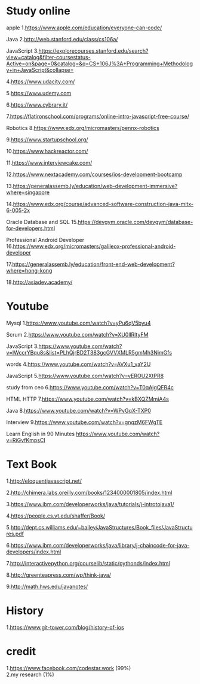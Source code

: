 # Study online

apple
1.https://www.apple.com/education/everyone-can-code/

Java
2.http://web.stanford.edu/class/cs106a/

JavaScript
3.https://explorecourses.stanford.edu/search?view=catalog&filter-coursestatus-Active=on&page=0&catalog=&q=CS+106J%3A+Programming+Methodology+in+JavaScript&collapse=

4.https://www.udacity.com/

5.https://www.udemy.com

6.https://www.cybrary.it/

7.https://flatironschool.com/programs/online-intro-javascript-free-course/

Robotics
8.https://www.edx.org/micromasters/pennx-robotics

9.https://www.startupschool.org/

10.https://www.hackreactor.com/

11.https://www.interviewcake.com/

12.https://www.nextacademy.com/courses/ios-development-bootcamp

13.https://generalassemb.ly/education/web-development-immersive?where=singapore

14.https://www.edx.org/course/advanced-software-construction-java-mitx-6-005-2x

Oracle Database and SQL
15.https://devgym.oracle.com/devgym/database-for-developers.html

Professional Android Developer
16.https://www.edx.org/micromasters/galileox-professional-android-developer

17.https://generalassemb.ly/education/front-end-web-development?where=hong-kong

18.http://asiadev.academy/

# Youtube

Mysql
1.https://www.youtube.com/watch?v=yPu6qV5byu4

Scrum
2.https://www.youtube.com/watch?v=XU0llRltyFM

JavaScript 
3.https://www.youtube.com/watch?v=IWccrYBqu8s&list=PLhQjrBD2T383gcGVVXMLR5gmMh3NimGfs

words
4.https://www.youtube.com/watch?v=AVXu1_vaY2U

JavaScript
5.https://www.youtube.com/watch?v=vEROU2XtPR8

study from ceo
6.https://www.youtube.com/watch?v=T0qAjgQFR4c

HTML HTTP
7.https://www.youtube.com/watch?v=kBXQZMmiA4s

Java
8.https://www.youtube.com/watch?v=WPvGqX-TXP0

Interview
9.https://www.youtube.com/watch?v=gnqzM6FWgTE

Learn English in 90 Minutes
https://www.youtube.com/watch?v=RiGvfKmpsCI

# Text Book

1.http://eloquentjavascript.net/

2.http://chimera.labs.oreilly.com/books/1234000001805/index.html

3.https://www.ibm.com/developerworks/java/tutorials/j-introtojava1/

4.https://people.cs.vt.edu/shaffer/Book/

5.http://dept.cs.williams.edu/~bailey/JavaStructures/Book_files/JavaStructures.pdf

6.https://www.ibm.com/developerworks/java/library/j-chaincode-for-java-developers/index.html

7.http://interactivepython.org/courselib/static/pythonds/index.html

8.http://greenteapress.com/wp/think-java/

9.http://math.hws.edu/javanotes/


# History

1.https://www.git-tower.com/blog/history-of-ios

# credit
1.https://www.facebook.com/codestar.work (99%)  
2.my research (1%)
